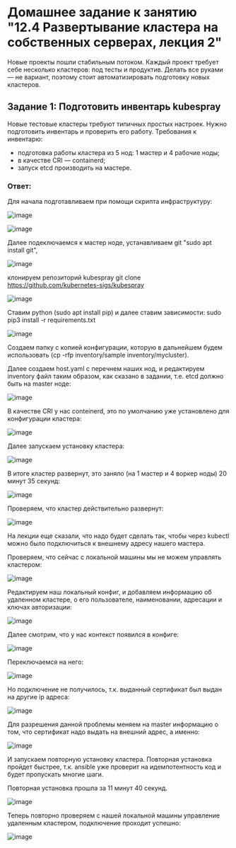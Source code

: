 # Домашнее задание к занятию "12.4 Развертывание кластера на собственных серверах, лекция 2"
Новые проекты пошли стабильным потоком. Каждый проект требует себе несколько кластеров: под тесты и продуктив. Делать все руками — не вариант, поэтому стоит автоматизировать подготовку новых кластеров.

## Задание 1: Подготовить инвентарь kubespray
Новые тестовые кластеры требуют типичных простых настроек. Нужно подготовить инвентарь и проверить его работу. Требования к инвентарю:
* подготовка работы кластера из 5 нод: 1 мастер и 4 рабочие ноды;
* в качестве CRI — containerd;
* запуск etcd производить на мастере.

### Ответ: 

Для начала подготавливаем при помощи скрипта инфраструктуру:

![image](https://user-images.githubusercontent.com/92969676/188070247-462ea058-151e-448b-bb01-1cd8d004a6bc.png)

![image](https://user-images.githubusercontent.com/92969676/188070499-d1dc4be1-8fac-454d-8bc0-1ef4405cfa48.png)

Далее подеключаемся к мастер ноде, устанавливаем git "sudo apt install git", 

![image](https://user-images.githubusercontent.com/92969676/188087918-0cac6241-612a-4c71-9c98-fbd703ae2711.png)

клонируем репозиторий kubespray git clone https://github.com/kubernetes-sigs/kubespray

![image](https://user-images.githubusercontent.com/92969676/188087856-0fbebb48-8319-40fe-85e4-2cca19a8f3f7.png)

Ставим python (sudo apt install pip) и далее ставим зависимости: sudo pip3 install -r requirements.txt 

![image](https://user-images.githubusercontent.com/92969676/188088882-da968179-6dc7-4d47-89ba-74a430890580.png)

Создаем папку с копией конфигурации, которую в дальнейшем будем использовать (cp -rfp inventory/sample inventory/mycluster).

Далее создаем host.yaml с перечнем наших нод, и редактируем inventory файл таким образом, как сказано в задании, т.е. etcd должно быть на master ноде:

![image](https://user-images.githubusercontent.com/92969676/188114936-83666021-4f52-4cea-a732-4ea336ab7aeb.png)

В качестве CRI у нас conteinerd, это по умолчанию уже установлено для конфигурации кластера: 

![image](https://user-images.githubusercontent.com/92969676/188117124-b7dca833-8df9-499a-8750-b2246677e1d9.png) 

Далее запускаем установку кластера: 

![image](https://user-images.githubusercontent.com/92969676/188116269-a5a66ce2-d5e1-45bc-bd55-624203f56f47.png)

В итоге кластер развернут, это заняло (на 1 мастер и 4 воркер ноды) 20 минут 35 секунд:

![image](https://user-images.githubusercontent.com/92969676/188119920-d6571e8e-6ff3-4c68-9fc0-18918825efc9.png)

Проверяем, что кластер действительно развернут:

![image](https://user-images.githubusercontent.com/92969676/188120402-d88cc354-8458-46ab-b08e-1a811335973a.png)

На лекции еще сказали, что надо будет сделать так, чтобы через kubectl можно было подключиться к внешнему адресу нашего мастера.


Проверяем, что сейчас с локальной машины мы не можем управлять кластером: 

![image](https://user-images.githubusercontent.com/92969676/188121099-a0918201-7ce6-44cc-92e1-a65fa2618292.png)

Редактируем наш локальный конфиг, и добавляем информацию об удаленном кластере, о его пользователе, наименовании, адресации и ключах авторизации:

![image](https://user-images.githubusercontent.com/92969676/188123340-520d3449-cc50-4af3-aa0a-01d44ae4d7b8.png)

Далее смотрим, что у нас контекст появился в конфиге:

![image](https://user-images.githubusercontent.com/92969676/188123756-8a3b23a5-f2f5-4094-8eec-2d96dcea35aa.png)

Переключаемся на него:

![image](https://user-images.githubusercontent.com/92969676/188123808-1c8075bb-5079-434c-b05e-885de897a90e.png)

Но подключение не получилось, т.к. выданный сертификат был выдан на другие ip адреса: 

![image](https://user-images.githubusercontent.com/92969676/188124016-8c469509-b5ba-485f-9b1b-04bdfd2ee57d.png)

Для разрешения данной проблемы меняем на master информацию о том, что сертификат надо выдать на внешний адрес, а именно: 

![image](https://user-images.githubusercontent.com/92969676/188124678-9458b2fa-4d49-40a0-854b-066c358a150a.png)

И запускаем повторную установку кластера. Повторная установка пройдет быстрее, т.к. ansible уже проверит на идемпотентность код и будет пропускать многие шаги.

Повторная установка прошла за 11 минут 40 секунд.

![image](https://user-images.githubusercontent.com/92969676/188126765-9a88a594-76c6-4c0e-b008-e0d6e7588c26.png)

Теперь повторно проверяем с нашей локальной машины управление удаленным кластером, подключение проходит успешно:

![image](https://user-images.githubusercontent.com/92969676/188126887-e21151d2-b48d-4b0d-ac3b-ec3ee35c3198.png)













